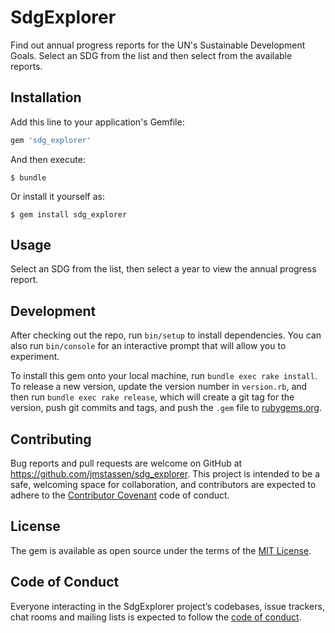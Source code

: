 # SdgExplorer

Find out annual progress reports for the UN's Sustainable Development Goals. Select an SDG from the list and then select from the available reports.


## Installation

Add this line to your application's Gemfile:

```ruby
gem 'sdg_explorer'
```

And then execute:

    $ bundle

Or install it yourself as:

    $ gem install sdg_explorer

## Usage

Select an SDG from the list, then select a year to view the annual progress report.

## Development

After checking out the repo, run `bin/setup` to install dependencies. You can also run `bin/console` for an interactive prompt that will allow you to experiment.

To install this gem onto your local machine, run `bundle exec rake install`. To release a new version, update the version number in `version.rb`, and then run `bundle exec rake release`, which will create a git tag for the version, push git commits and tags, and push the `.gem` file to [rubygems.org](https://rubygems.org).

## Contributing

Bug reports and pull requests are welcome on GitHub at https://github.com/jmstassen/sdg_explorer. This project is intended to be a safe, welcoming space for collaboration, and contributors are expected to adhere to the [Contributor Covenant](http://contributor-covenant.org) code of conduct.

## License

The gem is available as open source under the terms of the [MIT License](https://opensource.org/licenses/MIT).

## Code of Conduct

Everyone interacting in the SdgExplorer project’s codebases, issue trackers, chat rooms and mailing lists is expected to follow the [code of conduct](https://github.com/'johnmstassen'/sdg_explorer/blob/master/CODE_OF_CONDUCT.md).
